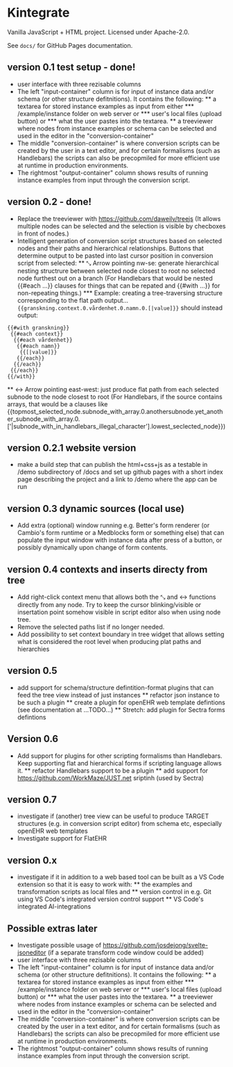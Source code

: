 # Kintegrate

Vanilla JavaScript + HTML project. Licensed under Apache-2.0.

See `docs/` for GitHub Pages documentation.

## version 0.1 test setup - done!
* user interface with three rezisable columns
* The left "input-container" column is for input of instance data and/or schema (or other structure defitnitions). It contains the following:
** a textarea for stored instance examples as input from either
*** /example/instance folder on web server or
*** user's local files (upload button) or
*** what the user pastes into the textarea.
** a treeviewer where nodes from instance examples or schema can be selected and used in the editor in the "conversion-container" 
* The middle "conversion-container" is where conversion scripts can be created by the user in a text editor, and for certain formalisms (such as Handlebars) the scripts can also be precopmiled for more efficient use at runtime in production environments.
* The rightmost "output-container" column shows results of running instance examples from input through the conversion script.

## version 0.2 - done!
* Replace the treeviewer with https://github.com/daweilv/treejs (It allows multiple nodes can be selected and the selection is visible by checboxes in front of nodes.)
* Intelligent generation of conversion script structures based on selected nodes and their paths and hierarchical relationships. Buttons that determine output to be pasted into last cursor position in conversion script from selected:
** ⤡ Arrow pointing nw-se: generate hierarchical nesting structrure between selected node closest to root no selected node furthest out on a branch (For Handlebars that would be nested {{#each ...}} clauses for things that can be repated and {{#with ...}} for non-repeating things.) 
*** Example: creating a tree-traversing structure corresponding to the flat path output... `{{granskning.context.0.vårdenhet.0.namn.0.[|value]}}` should instead output: 
```
{{#with granskning}}
 {{#each context}}
  {{#each vårdenhet}}
   {{#each namn}}
    {{[|value]}}
   {{/each}} 
  {{/each}} 
 {{/each}} 
{{/with}}
```
** ↔ Arrow pointing east-west: just produce flat path from each selected subnode to the node closest to root (For Handlebars, if the source contains arrays, that would be a clauses like {{topmost_selected_node.subnode_with_array.0.anothersubnode.yet_another_subnode_with_array.0.['|subnode_with_in_handlebars_illegal_character'].lowest_seclected_node}})


## version 0.2.1 website version
* make a build step that can publish the html+css+js as a testable in /demo subdirectory of /docs and set up github pages with a short index page describing the project and a link to /demo where the app can be run

## version 0.3 dynamic sources (local use)
* Add extra (optional) window running e.g. Better's form renderer (or Cambio's form runtime or a Medblocks form or something else) that can populate the input window with instance data after press of a button, or possibly dynamically upon change of form contents.

## version 0.4 contexts and inserts directy from tree
* Add right-click context menu that allows both the ⤡ and ↔ functions directly from any node. Try to keep the cursor blinking/visible or insertation point somehow visible in script editor also when using node tree.
* Remove the selected paths list if no longer needed.
* Add possibility to set context boundary in tree widget that allows setting what is considered the root level when producing plat paths and hierarchies

## version 0.5
* add support for schema/structure defintition-format plugins that can feed the tree view instead of just instances
** refactor json instance to be such a plugin
** create a plugin for openEHR web template defintions (see documentation at ...TODO...)
** Stretch: add plugin for Sectra forms defintions

## Version 0.6
* Add support for plugins for other scripting formalisms than Handlebars. Keep supporting flat and hierarchical forms if scripting language allows it.
** refactor Handlebars support to be a plugin
** add support for https://github.com/WorkMaze/JUST.net sriptinh (used by Sectra)

## version 0.7 
* investigate if (another) tree view can be useful to produce TARGET structures (e.g. in conversion script editor) from schema etc, especially openEHR web templates
* Investigate support for FlatEHR

## version 0.x
* investigate if it in addition to a web based tool can be built as a VS Code extension so that it is easy to work with: 
** the examples and transformation scripts as local files and 
** version control in e.g. Git using VS Code's integrated version control support
** VS Code's integrated AI-integrations

## Possible extras later
* Investigate possible usage of https://github.com/josdejong/svelte-jsoneditor (if a separate transform code window could be added)
* user interface with three rezisable columns
* The left "input-container" column is for input of instance data and/or schema (or other structure defitnitions). It contains the following:
** a textarea for stored instance examples as input from either
*** /example/instance folder on web server or
*** user's local files (upload button) or
*** what the user pastes into the textarea.
** a treeviewer where nodes from instance examples or schema can be selected and used in the editor in the "conversion-container" 
* The middle "conversion-container" is where conversion scripts can be created by the user in a text editor, and for certain formalisms (such as Handlebars) the scripts can also be precopmiled for more efficient use at runtime in production environments.
* The rightmost "output-container" column shows results of running instance examples from input through the conversion script.

